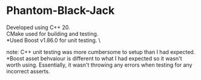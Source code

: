 # Phantom-Black-Jack
Developed using C++ 20. \
CMake used for building and testing. \
*Used Boost v1.86.0 for unit testing. \

note: C++ unit testing was more cumbersome to setup than I had expected. \
*Boost asset behvaiour is different to what I had expected so it wasn't worth using. Essentially, it wasn't throwing any errors when testing for any incorrect asserts.
